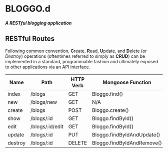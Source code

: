 # __BLOGGO.d__
#### _A **REST**ful blogging application_

## RESTful Routes
Following common convention, **C**reate, **R**ead, **U**pdate, and **D**elete (or *Destroy*) operations (oftentimes referred to simply as **CRUD**) can be implemented in a standard, programmable fashion and ultimately exposed to other applications via an API interface.

Name | Path | HTTP Verb | Mongoose Function
---- | ---- | --------- | ---------------
index | /blogs | GET | Bloggo.find()
new | /blogs/new | GET | N/A
create | /blogs | POST | Bloggo.create()
show | /blogs/:id | GET | Bloggo.findById()
edit | /blogs/:id/edit | GET | Bloggo.findById()
update | /blogs/:id | PUT | Bloggo.findByIdAndUpdate()
destroy | /blogs/:id | DELETE | Bloggo.findByIdAndRemove()
